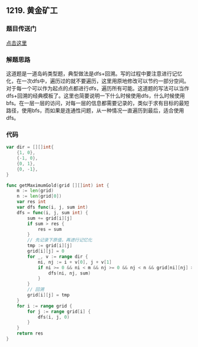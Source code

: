 ## 1219. 黄金矿工

### 题目传送门

[点击这里](https://leetcode-cn.com/problems/path-with-maximum-gold/)

### 解题思路

这道题是一道岛屿类型题，典型做法是dfs+回溯。写的过程中要注意进行记忆化，在一次dfs中，遍历过的就不要遍历，这里用原地修改可以节约一部分空间。对于每一个可以作为起点的点都进行dfs，遍历所有可能。这道题的写法可以当作dfs+回溯的经典模板了。这里也简要说明一下什么时候使用dfs，什么时候使用bfs。在一层一层的访问，对每一层的信息都需要记录的，类似于求有目标的最短路径，使用bfs，而如果是连通性问题，从一种情况一直遍历到最后，适合使用dfs。

### 代码

```go
var dir = [][]int{
    {1, 0},
    {-1, 0},
    {0, 1},
    {0, -1},
}

func getMaximumGold(grid [][]int) int {
    m := len(grid)
    n := len(grid[0])
    var res int
    var dfs func(i, j, sum int)
    dfs = func(i, j, sum int) {
        sum += grid[i][j]
        if sum > res {
            res = sum
        }
        // 先记录下原值，再进行记忆化
        tmp := grid[i][j]
        grid[i][j] = 0
        for _, v := range dir {
            ni, nj := i + v[0], j + v[1]
            if ni >= 0 && ni < m && nj >= 0 && nj < n && grid[ni][nj] > 0 {
                dfs(ni, nj, sum)
            }
        }
        // 回溯
        grid[i][j] = tmp
    }
    for i := range grid {
        for j := range grid[i] {
            dfs(i, j, 0)
        }
    }
    return res
}
```